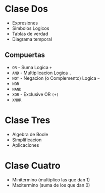 # Clase Dos

* Expresiones
* Simbolos Logicos
* Tablas de verdad
* Diagrama temporal

## Compuertas
* `OR` - Suma Logica `+`
* `AND` - Multiplicacion Logica `.`
* `NOT` - Negacion (o Complemento) Logica `~`
* `NOR`
* `NAND`
* `XOR` - Exclusive OR `(+)`
* `XNOR`

# Clase Tres

* Algebra de Boole
* Simplificacion
* Aplicaciones

# Clase Cuatro

* Minitermino (multiplico las que dan 1)
* Maxitermino (suma de los que dan 0)


